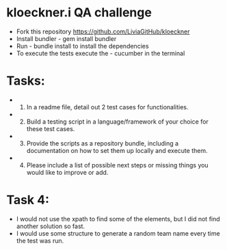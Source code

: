 # kloeckner.i QA challenge

* Fork this repository https://github.com/LiviaGitHub/kloeckner
* Install bundler - gem install bundler
* Run - bundle install to install the dependencies
* To execute the tests execute the - cucumber in the terminal

# Tasks:

* 1. In a readme file, detail out 2 test cases for functionalities.
* 2. Build a testing script in a language/framework of your choice for these test cases.
* 3. Provide the scripts as a repository bundle, including a documentation on how to set them up locally and execute them.
* 4. Please include a list of possible next steps or missing things you would like to improve or add.

# Task 4:
* I would not use the xpath to find some of the elements, but I did not find another solution so fast.
* I would use some structure to generate a random team name every time the test was run.
